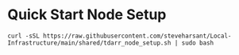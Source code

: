 # Quick Start Node Setup

```shell
curl -sSL https://raw.githubusercontent.com/steveharsant/Local-Infrastructure/main/shared/tdarr_node_setup.sh | sudo bash
```
